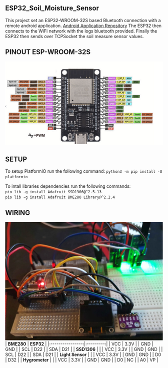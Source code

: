 ## ESP32_Soil_Moisture_Sensor

This project set an ESP32-WROOM-32S based Bluetooth connection with a remote android application.
[Android Application Repository](https://github.com/nvonaesch/ESP_32_Android_Communication)
The ESP32 then connects to the WiFi network with the logs bluetooth provided.
Finally the ESP32 then sends over TCPSocket the soil measure sensor values.

## PINOUT ESP-WROOM-32S
![pinout](/ProgESP/include/PINOUT.png)

## SETUP

To setup PlatformIO run the following command:
`python3 -m pip install -U platformio`

To intall libraries dependencies run the following commands:\
`pio lib -g install Adafruit SSD1306@^2.5.13`\
`pio lib -g install Adafruit BME280 Library@^2.2.4`

## WIRING
![cablage](/ProgESP/include/wiring.webp)
|    **BME280**    | **ESP32** |
|:----------------:|:---------:|
|        VCC       |    3.3V   |
|        GND       |    GND    |
|        SCL       |    D22    |
|        SDA       |    D21    |
|    **SSD1306**   |           |
|        VCC       |    3.3V   |
|        GND       |    GND    |
|        SCL       |    D22    |
|        SDA       |    D21    |
| **Light Sensor** |           |
|        VCC       |    3.3V   |
|        GND       |    GND    |
|        D0        |    D32    |
|  **Hygrometer**  |           |
|        VCC       |    3.3V   |
|        GND       |    GND    |
|        D0        |     NC    |
|        A0        |     VP    |




